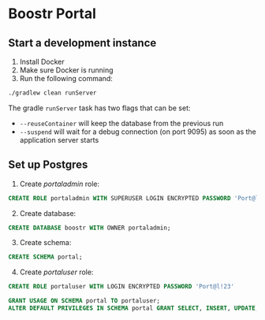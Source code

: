 # Boostr Portal

## Start a development instance
1. Install Docker
2. Make sure Docker is running
3. Run the following command:
```bash
./gradlew clean runServer
```

The gradle `runServer` task has two flags that can be set:
- `--reuseContainer` will keep the database from the previous run
- `--suspend` will wait for a debug connection (on port 9095) as soon as the application server starts

## Set up Postgres
1. Create _portaladmin_ role: 
```sql 
CREATE ROLE portaladmin WITH SUPERUSER LOGIN ENCRYPTED PASSWORD 'Port@l!23'
```

2. Create database: 
```sql
CREATE DATABASE boostr WITH OWNER portaladmin;
```

3. Create schema:
```sql
CREATE SCHEMA portal;
```

4. Create _portaluser_ role: 
```sql
CREATE ROLE portaluser WITH LOGIN ENCRYPTED PASSWORD 'Port@l!23'

GRANT USAGE ON SCHEMA portal TO portaluser;
ALTER DEFAULT PRIVILEGES IN SCHEMA portal GRANT SELECT, INSERT, UPDATE, DELETE ON TABLES TO portaluser;
```
